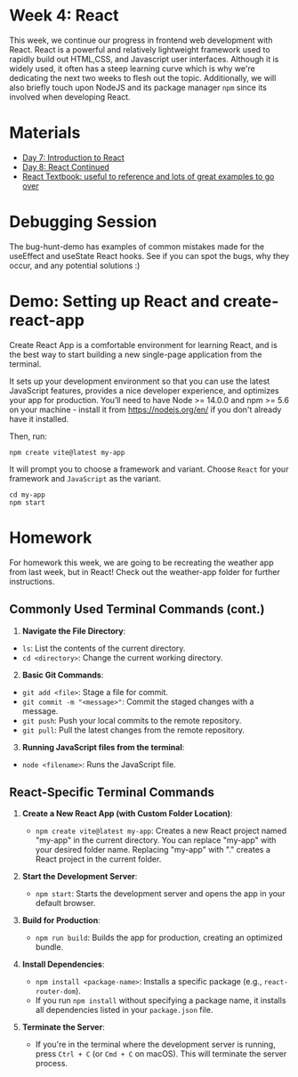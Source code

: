 # Week 4: React

This week, we continue our progress in frontend web development with React. React is a powerful and relatively lightweight framework used to rapidly build out HTML,CSS, and Javascript user interfaces. Although it is widely used, it often has a steep learning curve which is why we're dedicating the next two weeks to flesh out the topic. Additionally, we will also briefly touch upon NodeJS and its package manager `npm` since its involved when developing React.

# Materials

- [Day 7: Introduction to React](https://docs.google.com/presentation/d/1NcDv-GfCLq4y1ww712MviBkNJQABhCJQ/edit?usp=sharing&ouid=105792284454467330830&rtpof=true&sd=true)
- [Day 8: React Continued](https://docs.google.com/presentation/d/16zZiHJgFaXekkcbvZ1tSaXSaeNO4vYPQ/edit?usp=sharing&ouid=105792284454467330830&rtpof=true&sd=true)
- [React Textbook: useful to reference and lots of great examples to go over](https://drive.google.com/file/d/1TZXswwWQ4MU9oy2J5tBkWU-TNfmhplqY/view?usp=sharing)

# Debugging Session

The bug-hunt-demo has examples of common mistakes made for the useEffect and useState React hooks. See if you can spot the bugs, why they occur, and any potential solutions :)

# Demo: Setting up React and create-react-app

Create React App is a comfortable environment for learning React, and is the best way to start building a new single-page application from the terminal.

It sets up your development environment so that you can use the latest JavaScript features, provides a nice developer experience, and optimizes your app for production. You’ll need to have Node >= 14.0.0 and npm >= 5.6 on your machine - install it from https://nodejs.org/en/ if you don't already have it installed.

Then, run:

```
npm create vite@latest my-app
```

It will prompt you to choose a framework and variant. Choose `React` for your framework and `JavaScript` as the variant.

```
cd my-app
npm start
```

# Homework

For homework this week, we are going to be recreating the weather app from last week, but in React! Check out the weather-app folder for further instructions.

## Commonly Used Terminal Commands (cont.)

1. **Navigate the File Directory**:
- `ls`: List the contents of the current directory.
- `cd <directory>`: Change the current working directory.

2. **Basic Git Commands**:
- `git add <file>`: Stage a file for commit.
- `git commit -m "<message>"`: Commit the staged changes with a message.
- `git push`: Push your local commits to the remote repository.
- `git pull`: Pull the latest changes from the remote repository.

3. **Running JavaScript files from the terminal**:
- `node <filename>`: Runs the JavaScript file.

## React-Specific Terminal Commands

1. **Create a New React App (with Custom Folder Location)**:
   - `npm create vite@latest my-app`: Creates a new React project named "my-app" in the current directory. You can replace "my-app" with your desired folder name. Replacing "my-app" with "." creates a React project in the current folder.

2. **Start the Development Server**:
   - `npm start`: Starts the development server and opens the app in your default browser.

3. **Build for Production**:
   - `npm run build`: Builds the app for production, creating an optimized bundle.

4. **Install Dependencies**:
   - `npm install <package-name>`: Installs a specific package (e.g., `react-router-dom`).
   - If you run `npm install` without specifying a package name, it installs all dependencies listed in your `package.json` file.
  
5. **Terminate the Server**:
   - If you're in the terminal where the development server is running, press `Ctrl + C` (or `Cmd + C` on macOS). This will terminate the server process.

